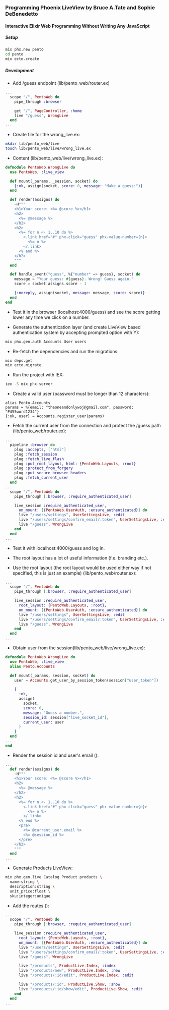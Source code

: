 ### Programming Phoenix LiveView by Bruce A.Tate and Sophie DeBenedetto
#### Interactive Elixir Web Programming Without Writing Any JavaScript

##### Setup
```bash
mix phx.new pento
cd pento
mix ecto.create
```

##### Development
- Add /guess endpoint (lib/pento_web/router.ex)
```elixir
...
  scope "/", PentoWeb do
    pipe_through :browser

    get "/", PageController, :home
    live "/guess", WrongLive
  end
...
```

- Create file for the wrong_live.ex:
```bash
mkdir lib/pento_web/live
touch lib/pento_web/live/wrong_live.ex
```

- Content (lib/pento_web/live/wrong_live.ex):
```elixir
defmodule PentoWeb.WrongLive do
  use PentoWeb, :live_view

  def mount(_params, _session, socket) do
    {:ok, assign(socket, score: 0, message: "Make a guess:")}
  end

  def render(assigns) do
    ~H"""
    <h1>Your score: <%= @score %></h1>
    <h2>
      <%= @message %>
    </h2>
    <h2>
      <%= for n <- 1..10 do %>
        <.link href="#" phx-click="guess" phx-value-number={n}>
          <%= n %>
        </.link>
      <% end %>
    </h2>
    """
  end

  def handle_event("guess", %{"number" => guess}, socket) do
    message = "Your guess: #{guess}. Wrong! Guess again."
    score = socket.assigns.score - 1

    {:noreply, assign(socket, message: message, score: score)}
  end
end
```

- Test it in the browser (localhost:4000/guess) and see the score getting lower any time we click on a number.

- Generate the authentication layer (and create LiveView based authentication system by accepting prompted option with Y):
```sh
mix phx.gen.auth Accounts User users
```

- Re-fetch the dependencies and run the migrations:
```bash
mix deps.get
mix ecto.migrate
```

- Run the project with IEX:
```bash
iex -S mix phx.server
```

- Create a valid user (password must be longer than 12 characters):
```iex
alias Pento.Accounts
params = %{email: "theoneandonlywoj@gmail.com", password: "P455word1234"}
{:ok, user} = Accounts.register_user(params)
```

- Fetch the current user from the connection and protect the /guess path (lib/pento_web/router.ex):
```elixir
...
  pipeline :browser do
    plug :accepts, ["html"]
    plug :fetch_session
    plug :fetch_live_flash
    plug :put_root_layout, html: {PentoWeb.Layouts, :root}
    plug :protect_from_forgery
    plug :put_secure_browser_headers
    plug :fetch_current_user
  end
...
  scope "/", PentoWeb do
    pipe_through [:browser, :require_authenticated_user]

    live_session :require_authenticated_user,
      on_mount: [{PentoWeb.UserAuth, :ensure_authenticated}] do
      live "/users/settings", UserSettingsLive, :edit
      live "/users/settings/confirm_email/:token", UserSettingsLive, :confirm_email
      live "/guess", WrongLive
    end
  end
...
```

- Test it with localhost:4000/guess and log in.

- The root layout has a lot of useful information (f.e. branding etc.).
- Use the root layout (the root layout would be used either way if not specified, this is just an example) (lib/pento_web/router.ex):
```elixir
...
  scope "/", PentoWeb do
    pipe_through [:browser, :require_authenticated_user]

    live_session :require_authenticated_user,
      root_layout: {PentoWeb.Layouts, :root},
      on_mount: [{PentoWeb.UserAuth, :ensure_authenticated}] do
      live "/users/settings", UserSettingsLive, :edit
      live "/users/settings/confirm_email/:token", UserSettingsLive, :confirm_email
      live "/guess", WrongLive
    end
  end
...
```

- Obtain user from the session(lib/pento_web/live/wrong_live.ex):
```elixir
defmodule PentoWeb.WrongLive do
  use PentoWeb, :live_view
  alias Pento.Accounts

  def mount(_params, session, socket) do
    user = Accounts.get_user_by_session_token(session["user_token"])

    {
      :ok,
      assign(
        socket,
        score: 0,
        message: "Guess a number.",
        session_id: session["live_socket_id"],
        current_user: user
      )
    }
  end
...
end
```

- Render the session id and user's email ():
```elixir
...
  def render(assigns) do
    ~H"""
    <h1>Your score: <%= @score %></h1>
    <h2>
      <%= @message %>
    </h2>
    <h2>
      <%= for n <- 1..10 do %>
        <.link href="#" phx-click="guess" phx-value-number={n}>
          <%= n %>
        </.link>
      <% end %>
      <pre>
        <%= @current_user.email %>
        <%= @session_id %>
      </pre>
    </h2>
    """
  end
...
```

- Generate Products LiveView:
```sh
mix phx.gen.live Catalog Product products \
  name:string \
  description:string \
  unit_price:float \
  sku:integer:unique
```

- Add the routes ():
```elixir
...
  scope "/", PentoWeb do
    pipe_through [:browser, :require_authenticated_user]

    live_session :require_authenticated_user,
      root_layout: {PentoWeb.Layouts, :root},
      on_mount: [{PentoWeb.UserAuth, :ensure_authenticated}] do
      live "/users/settings", UserSettingsLive, :edit
      live "/users/settings/confirm_email/:token", UserSettingsLive, :confirm_email
      live "/guess", WrongLive

      live "/products", ProductLive.Index, :index
      live "/products/new", ProductLive.Index, :new
      live "/products/:id/edit", ProductLive.Index, :edit

      live "/products/:id", ProductLive.Show, :show
      live "/products/:id/show/edit", ProductLive.Show, :edit
    end
  end
...
```